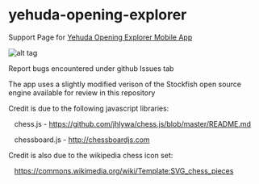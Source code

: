 # yehuda-opening-explorer
Support Page for [Yehuda Opening Explorer Mobile App](http://chessopeningsapp.com/)

![alt tag](https://chessopeningsappdotcom.files.wordpress.com/2016/03/scotch1.png?w=700)

Report bugs encountered under github Issues tab

The app uses a slightly modified verison of the Stockfish open source engine available for review in this repository

Credit is due to the following javascript libraries:

&nbsp;&nbsp;&nbsp;chess.js - https://github.com/jhlywa/chess.js/blob/master/README.md

&nbsp;&nbsp;&nbsp;chessboard.js - http://chessboardjs.com

Credit is also due to the wikipedia chess icon set:

&nbsp;&nbsp;&nbsp;https://commons.wikimedia.org/wiki/Template:SVG_chess_pieces
